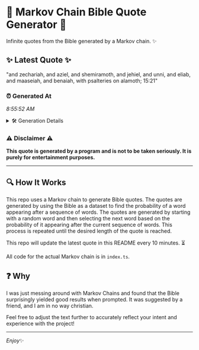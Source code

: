 # 📖 Markov Chain Bible Quote Generator 📖

Infinite quotes from the Bible generated by a Markov chain. ✨

## ✨ Latest Quote ✨
"and zechariah, and aziel, and shemiramoth, and jehiel, and unni, and eliab, and maaseiah, and benaiah, with psalteries on alamoth; 15:21"

### ⏰ Generated At
*8:55:52 AM*

<details>
    <summary>🛠️ Generation Details</summary>
    <p>
        <strong>🌱 Seed:</strong> and<br>
        <strong>🔄 Iterations:</strong> 20<br>
        <strong>📜 Context History:</strong><br>[ and ]: zechariah,<br>[ and, zechariah, ]: and<br>[ and, zechariah,, and ]: aziel,<br>[ and, zechariah,, and, aziel, ]: and<br>[ and, zechariah,, and, aziel,, and ]: shemiramoth,<br>[ and, zechariah,, and, aziel,, and, shemiramoth, ]: and<br>[ zechariah,, and, aziel,, and, shemiramoth,, and ]: jehiel,<br>[ and, aziel,, and, shemiramoth,, and, jehiel, ]: and<br>[ aziel,, and, shemiramoth,, and, jehiel,, and ]: unni,<br>[ and, shemiramoth,, and, jehiel,, and, unni, ]: and<br>[ shemiramoth,, and, jehiel,, and, unni,, and ]: eliab,<br>[ and, jehiel,, and, unni,, and, eliab, ]: and<br>[ jehiel,, and, unni,, and, eliab,, and ]: maaseiah,<br>[ and, unni,, and, eliab,, and, maaseiah, ]: and<br>[ unni,, and, eliab,, and, maaseiah,, and ]: benaiah,<br>[ and, eliab,, and, maaseiah,, and, benaiah, ]: with<br>[ eliab,, and, maaseiah,, and, benaiah,, with ]: psalteries<br>[ and, maaseiah,, and, benaiah,, with, psalteries ]: on<br>[ maaseiah,, and, benaiah,, with, psalteries, on ]: alamoth;<br>[ and, benaiah,, with, psalteries, on, alamoth; ]: 15:21<br>
    </p>
</details>

### ⚠️ Disclaimer ⚠️
**This quote is generated by a program and is not to be taken seriously. It is purely for entertainment purposes.**

---

## 🔍 How It Works

This repo uses a Markov chain to generate Bible quotes. The quotes are generated by using the Bible as a dataset to find the probability of a word appearing after a sequence of words. The quotes are generated by starting with a random word and then selecting the next word based on the probability of it appearing after the current sequence of words. This process is repeated until the desired length of the quote is reached.

This repo will update the latest quote in this README every 10 minutes. ⏳

All code for the actual Markov chain is in `index.ts`.

## ❓ Why

I was just messing around with Markov Chains and found that the Bible surprisingly yielded good results when prompted. 
It was suggested by a friend, and I am in no way christian.

Feel free to adjust the text further to accurately reflect your intent and experience with the project!

---

*Enjoy*✨
